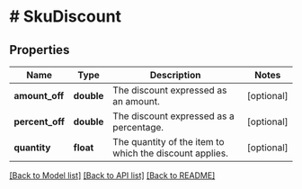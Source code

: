 # # SkuDiscount

## Properties

Name | Type | Description | Notes
------------ | ------------- | ------------- | -------------
**amount_off** | **double** | The discount expressed as an amount. | [optional] 
**percent_off** | **double** | The discount expressed as a percentage. | [optional] 
**quantity** | **float** | The quantity of the item to which the discount applies. | [optional] 

[[Back to Model list]](../../README.md#documentation-for-models) [[Back to API list]](../../README.md#documentation-for-api-endpoints) [[Back to README]](../../README.md)



